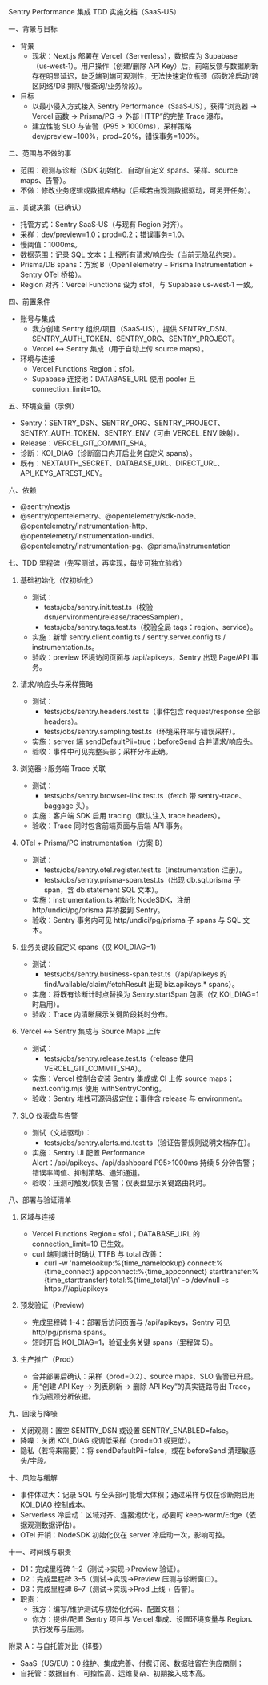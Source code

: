 Sentry Performance 集成 TDD 实施文档（SaaS‑US）

一、背景与目标
- 背景
  - 现状：Next.js 部署在 Vercel（Serverless），数据库为 Supabase（us‑west‑1）。用户操作（创建/删除 API Key）后，前端反馈与数据刷新存在明显延迟，缺乏端到端可观测性，无法快速定位瓶颈（函数冷启动/跨区网络/DB 排队/慢查询/业务阶段）。
- 目标
  - 以最小侵入方式接入 Sentry Performance（SaaS‑US），获得“浏览器 → Vercel 函数 → Prisma/PG → 外部 HTTP”的完整 Trace 瀑布。
  - 建立性能 SLO 与告警（P95 > 1000ms），采样策略 dev/preview=100%，prod=20%，错误事务=100%。

二、范围与不做的事
- 范围：观测与诊断（SDK 初始化、自动/自定义 spans、采样、source maps、告警）。
- 不做：修改业务逻辑或数据库结构（后续若由观测数据驱动，可另开任务）。

三、关键决策（已确认）
- 托管方式：Sentry SaaS‑US（与现有 Region 对齐）。
- 采样：dev/preview=1.0；prod=0.2；错误事务=1.0。
- 慢阈值：1000ms。
- 数据范围：记录 SQL 文本；上报所有请求/响应头（当前无隐私约束）。
- Prisma/DB spans：方案 B（OpenTelemetry + Prisma Instrumentation + Sentry OTel 桥接）。
- Region 对齐：Vercel Functions 设为 sfo1，与 Supabase us‑west‑1 一致。

四、前置条件
- 账号与集成
  - 我方创建 Sentry 组织/项目（SaaS‑US），提供 SENTRY_DSN、SENTRY_AUTH_TOKEN、SENTRY_ORG、SENTRY_PROJECT。
  - Vercel ↔ Sentry 集成（用于自动上传 source maps）。
- 环境与连接
  - Vercel Functions Region：sfo1。
  - Supabase 连接池：DATABASE_URL 使用 pooler 且 connection_limit=10。

五、环境变量（示例）
- Sentry：SENTRY_DSN、SENTRY_ORG、SENTRY_PROJECT、SENTRY_AUTH_TOKEN、SENTRY_ENV（可由 VERCEL_ENV 映射）。
- Release：VERCEL_GIT_COMMIT_SHA。
- 诊断：KOI_DIAG（诊断窗口内开启业务自定义 spans）。
- 既有：NEXTAUTH_SECRET、DATABASE_URL、DIRECT_URL、API_KEYS_ATREST_KEY。

六、依赖
- @sentry/nextjs
- @sentry/opentelemetry、@opentelemetry/sdk-node、@opentelemetry/instrumentation-http、@opentelemetry/instrumentation-undici、@opentelemetry/instrumentation-pg、@prisma/instrumentation

七、TDD 里程碑（先写测试，再实现，每步可独立验收）
1) 基础初始化（仅初始化）
   - 测试：
     - tests/obs/sentry.init.test.ts（校验 dsn/environment/release/tracesSampler）。
     - tests/obs/sentry.tags.test.ts（校验全局 tags：region、service）。
   - 实施：新增 sentry.client.config.ts / sentry.server.config.ts / instrumentation.ts。
   - 验收：preview 环境访问页面与 /api/apikeys，Sentry 出现 Page/API 事务。

2) 请求/响应头与采样策略
   - 测试：
     - tests/obs/sentry.headers.test.ts（事件包含 request/response 全部 headers）。
     - tests/obs/sentry.sampling.test.ts（环境采样率与错误采样）。
   - 实施：server 端 sendDefaultPii=true；beforeSend 合并请求/响应头。
   - 验收：事件中可见完整头部；采样分布正确。

3) 浏览器→服务端 Trace 关联
   - 测试：
     - tests/obs/sentry.browser-link.test.ts（fetch 带 sentry-trace、baggage 头）。
   - 实施：客户端 SDK 启用 tracing（默认注入 trace headers）。
   - 验收：Trace 同时包含前端页面与后端 API 事务。

4) OTel + Prisma/PG instrumentation（方案 B）
   - 测试：
     - tests/obs/sentry.otel.register.test.ts（instrumentation 注册）。
     - tests/obs/sentry.prisma-span.test.ts（出现 db.sql.prisma 子 span，含 db.statement SQL 文本）。
   - 实施：instrumentation.ts 初始化 NodeSDK，注册 http/undici/pg/prisma 并桥接到 Sentry。
   - 验收：Sentry 事务内可见 http/undici/pg/prisma 子 spans 与 SQL 文本。

5) 业务关键段自定义 spans（仅 KOI_DIAG=1）
   - 测试：
     - tests/obs/sentry.business-span.test.ts（/api/apikeys 的 findAvailable/claim/fetchResult 出现 biz.apikeys.* spans）。
   - 实施：将既有诊断计时点替换为 Sentry.startSpan 包裹（仅 KOI_DIAG=1 时启用）。
   - 验收：Trace 内清晰展示关键阶段耗时分布。

6) Vercel ↔ Sentry 集成与 Source Maps 上传
   - 测试：
     - tests/obs/sentry.release.test.ts（release 使用 VERCEL_GIT_COMMIT_SHA）。
   - 实施：Vercel 控制台安装 Sentry 集成或 CI 上传 source maps；next.config.mjs 使用 withSentryConfig。
   - 验收：Sentry 堆栈可源码级定位；事件含 release 与 environment。

7) SLO 仪表盘与告警
   - 测试（文档驱动）：
     - tests/obs/sentry.alerts.md.test.ts（验证告警规则说明文档存在）。
   - 实施：Sentry UI 配置 Performance Alert：/api/apikeys、/api/dashboard P95>1000ms 持续 5 分钟告警；错误率阈值、抑制策略、通知通道。
   - 验收：压测可触发/恢复告警；仪表盘显示关键路由耗时。

八、部署与验证清单
1) 区域与连接
   - Vercel Functions Region= sfo1；DATABASE_URL 的 connection_limit=10 已生效。
   - curl 端到端计时确认 TTFB 与 total 改善：
     - curl -w 'namelookup:%{time_namelookup} connect:%{time_connect} appconnect:%{time_appconnect} starttransfer:%{time_starttransfer} total:%{time_total}\n' -o /dev/null -s https://<vercel>/api/apikeys

2) 预发验证（Preview）
   - 完成里程碑 1–4：部署后访问页面与 /api/apikeys，Sentry 可见 http/pg/prisma spans。
   - 短时开启 KOI_DIAG=1，验证业务关键 spans（里程碑 5）。

3) 生产推广（Prod）
   - 合并部署后确认：采样（prod=0.2）、source maps、SLO 告警已开启。
   - 用“创建 API Key → 列表刷新 → 删除 API Key”的真实链路导出 Trace，作为瓶颈分析依据。

九、回滚与降噪
- 关闭观测：置空 SENTRY_DSN 或设置 SENTRY_ENABLED=false。
- 降噪：关闭 KOI_DIAG 或调低采样（prod=0.1 或更低）。
- 隐私（若将来需要）：将 sendDefaultPii=false，或在 beforeSend 清理敏感头/字段。

十、风险与缓解
- 事件体过大：记录 SQL 与全头部可能增大体积；通过采样与仅在诊断期启用 KOI_DIAG 控制成本。
- Serverless 冷启动：区域对齐、连接池优化，必要时 keep‑warm/Edge（依据观测数据评估）。
- OTel 开销：NodeSDK 初始化仅在 server 冷启动一次，影响可控。

十一、时间线与职责
- D1：完成里程碑 1–2（测试→实现→Preview 验证）。
- D2：完成里程碑 3–5（测试→实现→Preview 压测与诊断窗口）。
- D3：完成里程碑 6–7（测试→实现→Prod 上线 + 告警）。
- 职责：
  - 我方：编写/维护测试与初始化代码、配置文档；
  - 你方：提供/配置 Sentry 项目与 Vercel 集成、设置环境变量与 Region、执行发布与压测。

附录 A：与自托管对比（择要）
- SaaS（US/EU）：0 维护、集成完善、付费订阅、数据驻留在供应商侧；
- 自托管：数据自有、可控性高、运维复杂、初期接入成本高。

